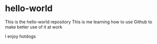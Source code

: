 # hello-world
This is the hello-world repository
This is me learning how to use Github to make better use of it at work

I enjoy hotdogs
